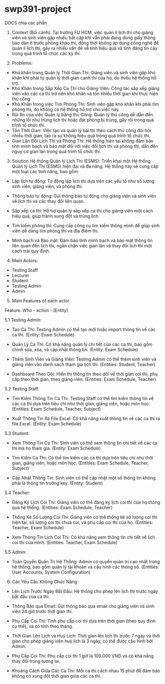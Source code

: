 # swp391-project

DOCS chia các phần
1. Context (Bối cảnh): Tại trường FU HCM, việc quản lí lịch thi cho giảng viên và sinh viên gặp nhiều bất cập khi vẫn phải đang dùng giấy thông báo dán ở trước phòng khảo thí, đồng thời không áp dụng công nghệ để quản lí lịch thi, gây ra nhiều vấn đề về tính hiệu quả và tính đáng tin cậy trong quá trình tổ chức các kỳ thi.

2. Problems:
- Khó khăn trong Quản lý Thời Gian Thi: Giảng viên và sinh viên gặp khó khăn khi phải tự quản lý thời gian canh thi của họ, do thiếu hệ thống hỗ trợ.
- Khó Khăn trong Sắp Xếp Ca Thi cho Giảng Viên: Công tác sắp xếp giảng viên vào các ca thi trở nên khó khăn và tốn nhiều thời gian khi thực hiện thủ công.
- Khó Khăn trong việc Tìm Phòng Thi: Sinh viên gặp khó khăn khi phải tìm phòng thi, do không có hệ thống hỗ trợ cho việc này.
- Rủi Ro của việc Quản lý  bằng thủ Công: Quản lý thủ công dễ dẫn đến những lỗi như trùng lịch thi hoặc đặt phòng bị trùng, gây rối trong quá trình tổ chức thi.
- Tốn Thời Gian: Việc tạo và quản lý bài thi theo cách thủ công đòi hỏi nhiều thời gian, tạo ra sự không hiệu quả trong quá trình tổ chức thi.
- Gian Lận Đổi Lịch Thi và Phòng Thi: Hệ thống hiện tại không đảm bảo tính minh bạch và bảo mật đối với việc đổi lịch thi và phòng thi, dẫn đến nguy cơ gian lận trong quá trình tổ chức thi.
  
3. Solution
Hệ thống Quản lý Lịch Thi (ESMS): Triển khai một Hệ thống Quản lý Lịch Thi (ESMS) hiện đại và đa năng. Hệ thống này sẽ cung cấp một loạt các tính năng, bao gồm:

-	Lập lịch tự động: Tự động lập lịch thi dựa trên các yếu tố như số lượng sinh viên, giảng viên, và phòng thi.

- Thông báo tự động: Gửi thông báo tự động cho giảng viên và sinh viên về lịch thi và các thay đổi liên quan.

- Sắp xếp ca thi: Hỗ trợ quản lý sắp xếp ca thi cho giảng viên một cách hiệu quả, giúp tránh xung đột và trùng lịch.

- Tìm kiếm phòng thi: Cung cấp công cụ tìm kiếm thông minh để giúp sinh viên dễ dàng tìm phòng thi và địa điểm thi.

- Minh bạch và Bảo mật: Đảm bảo tính minh bạch và bảo mật thông tin liên quan đến lịch thi, ngăn chặn việc gian lận và thay đổi lịch thi một cách trái quy định.

4. Main Actors:
- Testing Staff
- Lecturer
- Student
- Testing Admin
- Admin

5. Main Features of each actor

Feature: Who - action - [Entity]

5.1 Testing Admin:

- Tạo Ca Thi: Testing Admin có thể tạo mới hoặc import thông tin về các ca thi. (Entity: Exam Schedule)

- Quản Lý Ca Thi: Có khả năng quản lý chi tiết của các ca thi, bao gồm chỉnh sửa, xóa, và cập nhật thông tin. (Entity: Exam Schedule)

- Thêm Sinh Viên và Giảng Viên: Testing Admin có thể thêm sinh viên và giảng viên vào danh sách tham gia lịch thi. (Entities: Student, Teacher)

- Dashboard Theo Dõi: Hiển thị thông tin theo dõi về thời gian coi thi, phụ cấp theo thời gian, theo giảng viên. (Entities: Exam Schedule, Teacher)

5.2 Testing Staff:

- Tìm Kiếm Thông Tin Ca Thi: Testing Staff có thể tìm kiếm thông tin về các ca thi dựa trên tiêu chí như thời gian, giảng viên, hoặc môn học. (Entities: Exam Schedule, Teacher, Subject)

- Xuất Thông Tin Ra File Excel: Có khả năng xuất thông tin về các ca thi ra file Excel. (Entity: Exam Schedule)

5.3 Student:

- Xem Thông Tin Ca Thi: Sinh viên có thể xem thông tin chi tiết về các ca thi mà họ tham gia. (Entity: Exam Schedule)

- Tìm Kiếm Ca Thi: Có thể tìm kiếm các ca thi dựa trên tiêu chí như thời gian, giảng viên, hoặc môn học. (Entities: Exam Schedule, Teacher, Subject)

- Cập Nhật Thông Tin: Sinh viên có thể cập nhật một số thông tin không phải là thông tin trường key. (Entity: Student)

5.4 Teacher:

- Đăng Ký Lịch Coi Thi: Giảng viên có thể đăng ký lịch coi thi của họ thông qua hệ thống. (Entities: Exam Schedule, Teacher)

- Thống Kê Số Lượng Coi Thi: Giảng viên có thể thống kê số lượng coi thi hiện tại, số lượng coi thi chưa coi, và phụ cấp coi thi của họ. (Entities: Teacher, Exam Schedule)

- Xem Thông Tin Lịch Coi Thi: Có khả năng xem thông tin chi tiết về lịch coi thi của mình. (Entities: Teacher, Exam Schedule)

5.5 Admin:

- Toàn Quyền Quản Trị Hệ Thống: Admin có quyền quản trị cao nhất trong hệ thống, bao gồm quản lý tài khoản và cấu hình các thông số. (Entities: User Accounts, System Configuration)

6. Các Yêu Cầu Không Chức Năng:

- Lên Lịch Trước Ngày Bắt Đầu: Hệ thống cho phép lên lịch thi trước ngày bắt đầu của ca thi.

- Thông Báo qua Email: Gửi thông báo qua email cho giảng viên và sinh viên 24 giờ trước thời gian thi.

- Phụ Cấp Coi Thi: Tính phụ cấp coi thi dựa trên thời gian (theo quy định cụ thể), và có tính theo tháng.

- Thời Gian Lên Lịch và Huỷ Lịch: Thời gian lên lịch thi trước 7 ngày và thời gian cho phép giảng viên huỷ lịch là 3 ngày, có thể được cấu hình bởi Admin.

- Phụ Cấp Coi Thi: Phụ cấp coi thi 1 giờ là 100.000 VNĐ và có khả năng thay đổi trong tương lai.

- Khoảng Cách Giữa Các Ca Thi: Mỗi ca thi cách nhau 15 phút để đảm bảo không có xung đột thời gian giữa các ca thi.


